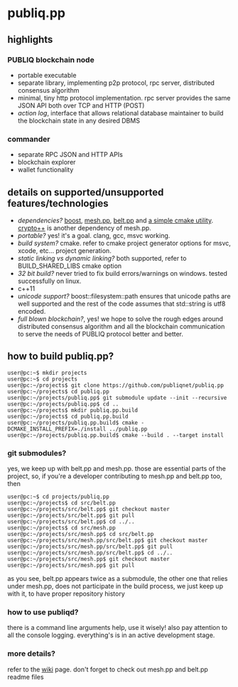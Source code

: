 # publiq.pp

## highlights
### PUBLIQ blockchain node
+ portable executable
+ separate library, implementing p2p protocol, rpc server, distributed consensus algorithm
+ minimal, tiny http protocol implementation. rpc server provides the same JSON API both over TCP and HTTP (POST)
+ *action log*, interface that allows relational database maintainer to build the blockchain state in any desired DBMS
### commander
+ separate RPC JSON and HTTP APIs
+ blockchain explorer
+ wallet functionality

## details on supported/unsupported features/technologies
+ *dependencies?* [boost](https://www.boost.org "boost"), [mesh.pp](https://github.com/publiqnet/mesh.pp "mesh.pp"), [belt.pp](https://github.com/publiqnet/belt.pp "belt.pp") and [a simple cmake utility](https://github.com/publiqnet/cmake_utility "the simple title for the simple cmake utility"). [crypto++](https://www.cryptopp.com/ "crypto++") is another dependency of mesh.pp.
+ *portable?* yes! it's a goal. clang, gcc, msvc working.
+ *build system?* cmake. refer to cmake project generator options for msvc, xcode, etc... project generation.
+ *static linking vs dynamic linking?* both supported, refer to BUILD_SHARED_LIBS cmake option
+ *32 bit build?* never tried to fix build errors/warnings on windows. tested successfully on linux.
+ c++11
+ *unicode support?* boost::filesystem::path ensures that unicode paths are well supported and the rest of the code assumes that std::string is utf8 encoded.
+ *full blown blockchain?*, yes! we hope to solve the rough edges around distributed consensus algorithm and all the blockchain communication to serve the needs of PUBLIQ protocol better and better.

## how to build publiq.pp?
```console
user@pc:~$ mkdir projects
user@pc:~$ cd projects
user@pc:~/projects$ git clone https://github.com/publiqnet/publiq.pp
user@pc:~/projects$ cd publiq.pp
user@pc:~/projects/publiq.pp$ git submodule update --init --recursive
user@pc:~/projects/publiq.pp$ cd ..
user@pc:~/projects$ mkdir publiq.pp.build
user@pc:~/projects$ cd publiq.pp.build
user@pc:~/projects/publiq.pp.build$ cmake -DCMAKE_INSTALL_PREFIX=./install ../publiq.pp
user@pc:~/projects/publiq.pp.build$ cmake --build . --target install
```

### git submodules?
yes, we keep up with belt.pp and mesh.pp. those are essential parts of the project, so, if you're a developer contributing to mesh.pp and belt.pp too, then
```console
user@pc:~$ cd projects/publiq.pp
user@pc:~/projects$ cd src/belt.pp
user@pc:~/projects/src/belt.pp$ git checkout master
user@pc:~/projects/src/belt.pp$ git pull
user@pc:~/projects/src/belt.pp$ cd ../..
user@pc:~/projects$ cd src/mesh.pp
user@pc:~/projects/src/mesh.pp$ cd src/belt.pp
user@pc:~/projects/src/mesh.pp/src/belt.pp$ git checkout master
user@pc:~/projects/src/mesh.pp/src/belt.pp$ git pull
user@pc:~/projects/src/mesh.pp/src/belt.pp$ cd ../..
user@pc:~/projects/src/mesh.pp$ git checkout master
user@pc:~/projects/src/mesh.pp$ git pull
```
as you see, belt.pp appears twice as a submodule, the other one that relies under mesh.pp, does not participate in the build process, we just keep up with it, to have proper repository history

### how to use publiqd?
there is a command line arguments help, use it wisely!
also pay attention to all the console logging.
everything's is in an active development stage.

### more details?
refer to the [wiki](https://github.com/publiqnet/publiq.pp/wiki "wiki") page.
don't forget to check out mesh.pp and belt.pp readme files
